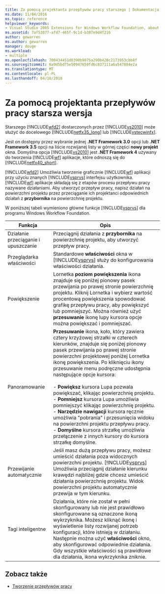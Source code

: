 ```yaml
---
title: Za pomocą projektanta przepływów pracy starszego | Dokumentacja firmy Microsoft
ms.date: 11/04/2016
ms.topic: reference
helpviewer_keywords:
- Visual Studio 2005 Extensions for Windows Workflow Foundation, about
ms.assetid: 7af53077-afd7-465f-9c1d-b387e9d4f216
author: gewarren
ms.author: gewarren
manager: douge
ms.workload:
- multiple
ms.openlocfilehash: 700434451d8390b9875a290b428c2173953cbb8f
ms.sourcegitcommit: 6a9d5bd75e50947659fd6c837111a6a547884e2a
ms.translationtype: MT
ms.contentlocale: pl-PL
ms.lasthandoff: 04/16/2018
---
```

# <a name="using-the-legacy-workflow-designer"></a>Za pomocą projektanta przepływów pracy starsza wersja
Starszego [!INCLUDE[wfd2](../workflow-designer/includes/wfd2_md.md)] dostarczonych przez [!INCLUDE[vs2010](../misc/includes/vs2010_md.md)] może służyć do docelowego [!INCLUDE[netfx35_long](../workflow-designer/includes/netfx35_long_md.md)] lub [!INCLUDE[vstecwinfx](../workflow-designer/includes/vstecwinfx_md.md)].

 Jest on dostępny przez wybranie jednej **.NET Framework 3.0** opcji lub **.NET Framework 3.5** opcji na liście rozwijanej listy w górnej części **nowy projekt** okna. Domyślna opcja [!INCLUDE[vs2010](../misc/includes/vs2010_md.md)] jest **.NET Framework 4** używany do tworzenia [!INCLUDE[wf](../workflow-designer/includes/wf_md.md)] aplikacje, które odnoszą się do [!INCLUDE[netfx40_short](../workflow-designer/includes/netfx40_short_md.md)].

 [!INCLUDE[wfd2](../workflow-designer/includes/wfd2_md.md)] Umożliwia tworzenie graficznie [!INCLUDE[wf](../workflow-designer/includes/wf_md.md)] aplikacji przy użyciu znanych [!INCLUDE[vsprvs](../code-quality/includes/vsprvs_md.md)] interfejsu użytkownika. [!INCLUDE[wf](../workflow-designer/includes/wf_md.md)] aplikacje składają się z etapów procesu przepływu pracy nazywane działaniami. Aby utworzyć przepływ pracy, napisz działań na powierzchni projektu przez przeciąganie ich projektanci odpowiednich działań z **przybornika** na powierzchnię projektu.

 W poniższej tabeli wymieniono główne funkcje [!INCLUDE[vsprvs](../code-quality/includes/vsprvs_md.md)] dla programu Windows Workflow Foundation.

|Funkcja|Opis|
|-------------|-----------------|
|Działanie przeciąganie i upuszczanie|Przeciągnij działania z **przybornika** na powierzchnię projektu, aby utworzyć przepływ pracy.|
|Przeglądarka właściwości|Standardowe **właściwości** okna w [!INCLUDE[vsprvs](../code-quality/includes/vsprvs_md.md)] służy do konfigurowania właściwości działania.|
|Powiększenie|Lornetka **poziom powiększenia** ikona znajduje się poniżej pionowy pasek przewijania po prawej stronie powierzchnię projektu. Kliknij Lornetka i wybierz wartość procentową powiększenia spowodować grafikę przepływu pracy, aby powiększyć lub pomniejszyć. Można również użyć **przesuwanie** ikonę lupy kursora opcje można powiększać i pomniejszać.|
|Panoramowanie|**Przesuwanie** ikona, koło, który zawiera cztery krzyżowej strzałki w czterech kierunków, znajduje się poniżej pionowy pasek przewijania po prawej stronie powierzchni projektowej poniżej Lornetka ikonę powiększenia. Po kliknięciu ikony przesuwanie menu podręczne udostępnia następujące opcje kursora:<br /><br /> - **Powiększ** kursora Lupa pozwala powiększać, klikając powierzchnię projektu.<br />- **Pomniejsz** kursora Lupa umożliwia pomniejszyć klikając powierzchnię projektu.<br />- **Narzędzie nawigacji** kursora ręcznie umożliwia "pobrania" i przesunięcia widoku na powierzchni projektu przepływu pracy.<br />- **Domyślne** kursora strzałkę umożliwia przełączenie z innych kursory do kursora strzałkę domyślne.|
|Przewijanie automatycznie|Jeśli masz dużą przepływu pracy, możesz umieścić działania poza widocznych powierzchni projektu. [!INCLUDE[vsprvs](../code-quality/includes/vsprvs_md.md)] Umożliwia przeciągnij działanie kierunku krawędzi najbliżej gdzie chcesz umieścić działania powierzchnię projektu. Widok powierzchni projektu automatycznie przewija w tym kierunku.|
|Tagi inteligentne|Działania, które nie został w pełni skonfigurowany lub nie jest prawidłowo skonfigurowane są oznaczone ikoną wykrzyknika. Możesz kliknąć ikonę i wyświetlenie listy rozwijanej potrzeb konfiguracji, które istnieją w działaniu. Następnie można użyć **właściwości** okno, aby skonfigurować odpowiednie działania. Gdy wszystkie właściwości są prawidłowe dla działania, ikona wykrzyknika zniknie.|

## <a name="see-also"></a>Zobacz także

- [Tworzenie przepływów pracy](http://go.microsoft.com/fwlink?LinkID=65010)